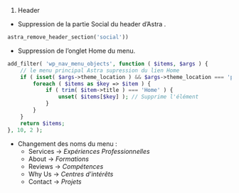 1) Header

- Suppression de la partie Social du header d’Astra .
```php
astra_remove_header_section('social'))
```
- Suppression de l’onglet Home du menu.
```php
add_filter( 'wp_nav_menu_objects', function ( $items, $args ) {
    // le menu principal Astra supression du lien Home
    if ( isset( $args->theme_location ) && $args->theme_location === 'primary' ) {
        foreach ( $items as $key => $item ) {
            if ( trim( $item->title ) === 'Home' ) {
                unset( $items[$key] ); // Supprime l'élément
            }
        }
    }
    return $items;
}, 10, 2 );
```
- Changement des noms du menu :
  - Services → *Expériences Professionnelles*
  - About → *Formations*
  - Reviews → *Compétences*
  - Why Us → *Centres d’intérêts*
  - Contact → *Projets*
